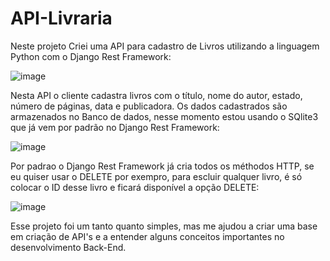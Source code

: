 # API-Livraria

Neste projeto Criei uma API para cadastro de Livros utilizando a linguagem Python com o Django Rest Framework:

![image](https://user-images.githubusercontent.com/104043012/179402521-c689891f-7f09-4402-a3dc-8226e9b0a1ec.png)

Nesta API o cliente cadastra livros com o título, nome do autor, estado, número de páginas, data  e publicadora.
Os dados cadastrados são armazenados no Banco de dados, nesse momento estou usando o SQlite3 que já vem por padrão no
Django Rest Framework:

![image](https://user-images.githubusercontent.com/104043012/179402797-96ccd942-8a72-430b-aea9-9b977696b1cc.png)


Por padrao o Django Rest Framework já cria todos os méthodos HTTP, se eu quiser usar o DELETE por exempro, para
escluir qualquer livro, é só colocar o ID desse livro e ficará disponível a opção DELETE:

![image](https://user-images.githubusercontent.com/104043012/179402820-b8732c3c-db00-4e0b-85df-11463bdbf9ce.png)

Esse projeto foi um tanto quanto simples, mas me ajudou a criar uma base em criação de API's e a entender 
alguns conceitos importantes no desenvolvimento Back-End.
